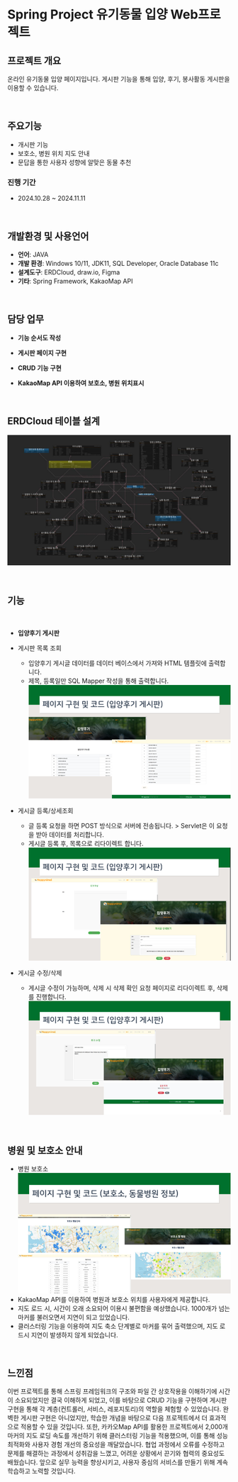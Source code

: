 # Spring Project 유기동물 입양 Web프로젝트

## 프로젝트 개요
온라인 유기동물 입양 페이지입니다.
게시판 기능을 통해 입양, 후기, 봉사활동 게시판을 이용할 수 있습니다.


<br>

## 주요기능
- 개시판 기능
- 보호소, 병원 위치 지도 안내
- 문답을 통한 사용자 성향에 알맞은 동물 추천
  
 ### 진행 기간
- 2024.10.28 ~ 2024.11.11
  
<br>

## 개발환경 및 사용언어
- **언어**: JAVA 
- **개발 환경**: Windows 10/11, JDK11, SQL Developer, Oracle Database 11c
- **설계도구**: ERDCloud, draw.io, Figma
- **기타**: Spring Framework, KakaoMap API

<br>

## 담당 업무
- **기능 순서도 작성**
- **게시판 페이지 구현**
- **CRUD 기능 구현**
- **KakaoMap API 이용하여 보호소, 병원 위치표시**


  <br>
## ERDCloud 테이블 설계
![ERD](https://github.com/im9613/SpringPet/blob/main/Images/ERD.png)

  <br>
  
## 기능

<br>

- **입양후기 게시판**
- 게시판 목록 조회
  - 입양후기 게시글 데이터를 데이터 베이스에서 가져와 HTML 템플릿에 출력합니다.
  - 제목, 등록일만 SQL Mapper 작성을 통해 출력합니다.
  ![normal](https://github.com/im9613/SpringPet/blob/main/Images/adopt.png)


- 게시글 등록/상세조회
  - 글 등록 요청을 하면 POST 방식으로 서버에 전송됩니다. > Servlet은 이 요청을 받아 데이터를 처리합니다.
  - 게시글 등록 후, 목록으로 리다이렉트 합니다. 
  ![normalDe](https://github.com/im9613/SpringPet/blob/main/Images/add_deta.png)

- 게시글 수정/삭제
  - 게시글 수정이 가능하며, 삭제 시 삭제 확인 요청 페이지로 리다이렉트 후, 삭제를 진행합니다.
  ![normaledit](https://github.com/im9613/SpringPet/blob/main/Images/edit_del.png)



<br>

  ## 병원 및 보호소 안내

  - 병원 보호소
  ![지도](https://github.com/im9613/SpringPet/blob/main/Images/map.png)
  - KakaoMap API를 이용하여 병원과 보호소 위치를 사용자에게 제공합니다.
  - 지도 로드 시, 시간이 오래 소요되어 이용시 불편함을 예상했습니다. 1000개가 넘는 마커를 불러오면서 지연이 되고 있었습니다.
  - 클러스터링 기능을 이용하여 지도 축소 단계별로 마커를 묶어 출력했으며, 지도 로드시 지연이 발생하지 않게 되었습니다.
    
<br>

## 느낀점
이번 프로젝트를 통해 스프링 프레임워크의 구조와 파일 간 상호작용을 이해하기에 시간이 소요되었지만 결국 이해하게 되었고, 이를 바탕으로 CRUD 기능을 구현하며 게시판 구현을 통해 각 계층(컨트롤러, 서비스, 레포지토리)의 역할을 체험할 수 있었습니다. 완벽한 게시판 구현은 아니었지만, 학습한 개념을 바탕으로 다음 프로젝트에서 더 효과적으로 적용할 수 있을 것입니다.
또한, 카카오Map API를 활용한 프로젝트에서 2,000개 마커의 지도 로딩 속도를 개선하기 위해 클러스터링 기능을 적용했으며, 이를 통해 성능 최적화와 사용자 경험 개선의 중요성을 깨달았습니다.
협업 과정에서 오류를 수정하고 문제를 해결하는 과정에서 성취감을 느꼈고, 어려운 상황에서 끈기와 협력의 중요성도 배웠습니다. 앞으로 실무 능력을 향상시키고, 사용자 중심의 서비스를 만들기 위해 계속 학습하고 노력할 것입니다.

